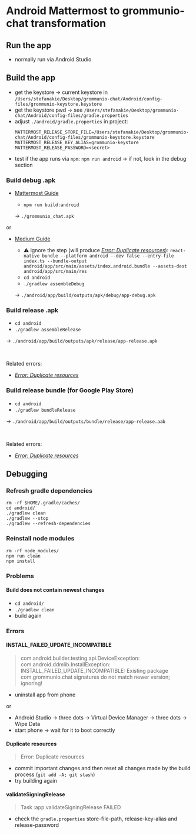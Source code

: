 # Android Mattermost to grommunio-chat transformation

## Run the app

- normally run via Android Studio

## Build the app

- get the keystore -> current keystore in `/Users/stefanakie/Desktop/grommunio-chat/Android/config-files/grommunio-keystore.keystore`
- get the keystore pwd -> see `/Users/stefanakie/Desktop/grommunio-chat/Android/config-files/gradle.properties`
- adjust `./android/gradle.properties` in project:
    ```
    MATTERMOST_RELEASE_STORE_FILE=/Users/stefanakie/Desktop/grommunio-chat/Android/config-files/grommunio-keystore.keystore
    MATTERMOST_RELEASE_KEY_ALIAS=grommunio-keystore
    MATTERMOST_RELEASE_PASSWORD=<secret>
    ```
- test if the app runs via `npm`: `npm run android` -> if not, look in the debug section

### Build debug .apk

- [Mattermost Guide](https://developers.mattermost.com/contribute/more-info/mobile/build-your-own/android/)
  - `npm run build:android`
  
  -> `./grommunio_chat.apk`

or

- [Medium Guide](https://medium.com/geekculture/react-native-generate-apk-debug-and-release-apk-4e9981a2ea51)
  - :warning: ignore the step (will produce [*Error: Duplicate resources*](#duplicate-resources)): `react-native bundle --platform android --dev false --entry-file index.ts --bundle-output android/app/src/main/assets/index.android.bundle --assets-dest android/app/src/main/res`
  - `cd android`
  - `./gradlew assembleDebug`
  
  -> `./android/app/build/outputs/apk/debug/app-debug.apk`

### Build release .apk

- `cd android`
- `./gradlew assembleRelease`

 -> `./android/app/build/outputs/apk/release/app-release.apk`

<br/>

Related errors:
- [*Error: Duplicate resources*](#duplicate-resources)

### Build release bundle (for Google Play Store)

- `cd android`
- `./gradlew bundleRelease`

-> `./android/app/build/outputs/bundle/release/app-release.aab`

<br/>

Related errors:
- [*Error: Duplicate resources*](#duplicate-resources)
  
## Debugging

### Refresh gradle dependencies

`rm -rf $HOME/.gradle/caches/` \
`cd android/` \
`./gradlew clean` \
`./gradlew --stop` \
`./gradlew --refresh-dependencies`

### Reinstall node modules

`rm -rf node_modules/` \
`npm run clean` \
`npm install`

### Problems

#### Build does not contain newest changes
- `cd android/`
- `./gradlew clean`
- build again


### Errors

#### INSTALL_FAILED_UPDATE_INCOMPATIBLE
> com.android.builder.testing.api.DeviceException: com.android.ddmlib.InstallException: INSTALL_FAILED_UPDATE_INCOMPATIBLE: Existing package com.grommunio.chat signatures do not match newer version; ignoring!
- uninstall app from phone
  
or

- Android Studio -> three dots -> Virtual Device Manager -> three dots -> Wipe Data
- start phone -> wait for it to boot correctly

#### Duplicate resources
> Error: Duplicate resources

- commit important changes and then reset all changes made by the build process (`git add -A; git stash`)
- try building again

#### validateSigningRelease
> Task :app:validateSigningRelease FAILED

- check the `gradle.properties` store-file-path, release-key-alias and release-password
